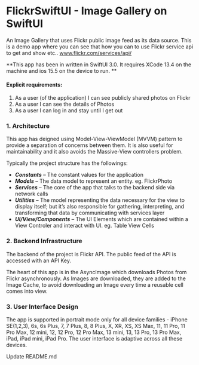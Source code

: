 # FlickrSwiftUI - Image Gallery on SwiftUI

 An Image Gallery that uses Flickr public image feed as its data source.
 This is a demo app where you can see that how you can to use Flickr service api to get and show etc..  www.flickr.com/services/api/
 
**This app has been in written in SwiftUI 3.0. It requires XCode 13.4 on the machine and ios 15.5 on the device to run. **


#### Explicit requirements:  

1. As a user (of the application) I can see publicly shared photos on Flickr
2. As a user I can see the details of Photos
3. As a user I can log in and stay until I get out


### 1.  Architecture

This app has deigned using Model-View-ViewModel (MVVM) pattern to provide a separation of concerns between them. It is also useful for maintainability and it also avoids the Massive-View controllers problem.

Typically the project structure has the followings:  
* ***Constants*** – The constant values for the application
* ***Models*** – The data model to represent an entity. eg. FlickrPhoto
* ***Services*** – The core of the app that talks to the backend side via network calls
* ***Utilities*** – The model representing the data necessary for the view to display itself; but it’s also responsible for gathering, interpreting, and transforming that data by communicating with services layer  
* ***UI/View/Components*** – The UI Elements which are contained within a View Controler and interact with UI. eg. Table View Cells


### 2.  Backend Infrastructure

The backend of the project is Flickr API. The public feed of the API is accessed with an API Key.

The heart of this app is in the AsyncImage which downloads Photos from Flickr asynchronously. As Images are downloaded, they are added to the Image Cache, to avoid downloading an Image every time a reusable cell comes into view.


### 3. User Interface Design

The app is supported in portrait mode only for all device families - iPhone SE(1,2,3), 6s, 6s Plus, 7, 7 Plus, 8, 8 Plus, X, XR, XS, XS Max, 11, 11 Pro, 11 Pro Max, 12 mini, 12, 12 Pro, 12 Pro Max, 13 mini, 13, 13 Pro, 13 Pro Max, iPad, iPad mini, iPad Pro. The user interface is adaptive across all these devices.


Update README.md


